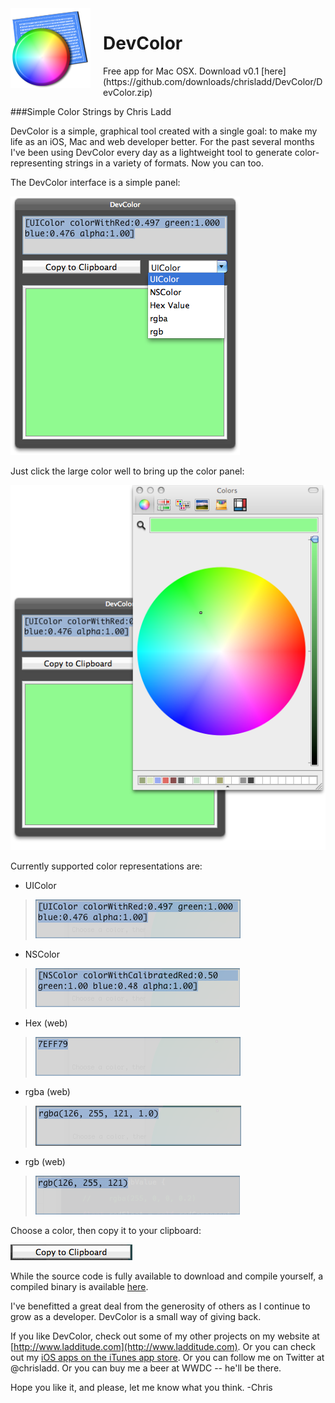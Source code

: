 <div style="float:left; margin-right:20px;">
<img src="https://github.com/chrisladd/DevColor/raw/master/images/devColor128.png" />
</div>
<h1>DevColor</h1>
Free app for Mac OSX. Download v0.1 [here](https://github.com/downloads/chrisladd/DevColor/DevColor.zip)

###Simple Color Strings by Chris Ladd

DevColor is a simple, graphical tool created with a single goal: to make my life as an iOS, Mac and web developer better.  For the past several months I've been using DevColor every day as a lightweight tool to generate color-representing strings in a variety of formats. Now you can too.

The DevColor interface is a simple panel:

![Dev color in green](https://github.com/chrisladd/DevColor/raw/master/images/greenUI.png)

Just click the large color well to bring up the color panel:

![Just click the large color well to bring up the color panel](https://github.com/chrisladd/DevColor/raw/master/images/greenUIWithPicker.png)

Currently supported color representations are:

- UIColor
>![UIColor](https://github.com/chrisladd/DevColor/raw/master/images/UIColorSnippet.png)
- NSColor
>![NSColor](https://github.com/chrisladd/DevColor/raw/master/images/NSColorSnippet.png)

- Hex (web)
>![Hex](https://github.com/chrisladd/DevColor/raw/master/images/HexColorSnippet.png)

- rgba (web)
>![RGBA](https://github.com/chrisladd/DevColor/raw/master/images/RGBAColorSnippet.png)

- rgb (web)
>![RGB](https://github.com/chrisladd/DevColor/raw/master/images/RGBSnippet.png)



Choose a color, then copy it to your clipboard:

![Copy to clipboard](https://github.com/chrisladd/DevColor/raw/master/images/copyToClipboardButton.png)


While the source code is fully available to download and compile yourself, a compiled binary is available [here](https://github.com/downloads/chrisladd/DevColor/DevColor.zip). 

I've benefitted a great deal from the generosity of others as I continue to grow as a developer. DevColor is a small way of giving back.

If you like DevColor, check out some of my other projects on my website at [http://www.ladditude.com](http://www.ladditude.com). Or you can check out my [iOS apps on the iTunes app store](http://itunes.com/apps/walksoft). Or you can follow me on Twitter at @chrisladd. Or you can buy me a beer at WWDC -- he'll be there.

Hope you like it, and please, let me know what you think.
-Chris

